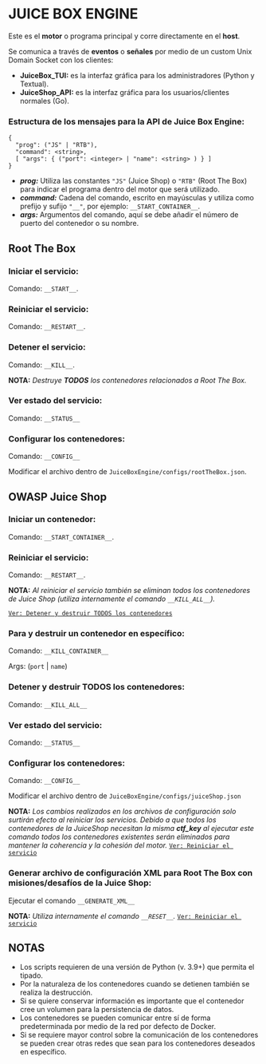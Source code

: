 # JUICE BOX ENGINE
Este es el **motor** o programa principal y corre directamente en el **host**.

Se comunica a través de **eventos** o **señales** por medio de un custom Unix Domain Socket con los clientes:

- **JuiceBox_TUI:** es la interfaz gráfica para los administradores (Python y Textual).
- **JuiceShop_API:** es la interfaz gráfica para los usuarios/clientes normales (Go).

### Estructura de los mensajes para la API de Juice Box Engine:
    {
      "prog": ("JS" | "RTB"),
      "command": <string>,
      [ "args": { ("port": <integer> | "name": <string> ) } ]
    }

- ***prog:*** Utiliza las constantes `"JS"` (Juice Shop) o `"RTB"` (Root The Box) para indicar el programa dentro del motor que será utilizado.
- ***command:*** Cadena del comando, escrito en mayúsculas y utiliza como prefijo y sufijo `"__"`, por ejemplo: `__START_CONTAINER__`.
- ***args:*** Argumentos del comando, aquí se debe añadir el número de puerto del contenedor o su nombre.

## Root The Box

### Iniciar el servicio:
Comando: `__START__`.

### Reiniciar el servicio:
Comando: `__RESTART__`.

### Detener el servicio:
Comando: `__KILL__`.

**NOTA:** *Destruye **TODOS** los contenedores relacionados a Root The Box.*

### Ver estado del servicio:
Comando: `__STATUS__`

### Configurar los contenedores:
Comando: `__CONFIG__`

Modificar el archivo dentro de `JuiceBoxEngine/configs/rootTheBox.json`.

## OWASP Juice Shop

### Iniciar un contenedor:
Comando: `__START_CONTAINER__`.

<h3 id="js-reiniciar-el-sevicio">Reiniciar el servicio:</h3>

Comando: `__RESTART__`.

**NOTA:** *Al reiniciar el servicio también se eliminan todos los contenedores de Juice Shop (utiliza internamente el comando `__KILL_ALL__`).*

[`Ver: Detener y destruir TODOS los contenedores`](#detener-y-destruir-todos-los-contenedores)

### Para y destruir un contenedor en específico:
Comando:  `__KILL_CONTAINER__`

Args: (`port` | `name`)

### Detener y destruir **TODOS** los contenedores:
Comando: `__KILL_ALL__`

### Ver estado del servicio:
Comando: `__STATUS__`

### Configurar los contenedores:
Comando: `__CONFIG__`

Modificar el archivo dentro de `JuiceBoxEngine/configs/juiceShop.json`

**NOTA:** *Los cambios realizados en los archivos de configuración solo surtirán efecto al reiniciar los servicios. Debido a que todos los contenedores de la JuiceShop necesitan la misma **ctf_key** al ejecutar este comando todos los contenedores existentes serán eliminados para mantener la coherencia y la cohesión del motor.* [`Ver: Reiniciar el servicio`](#js-reiniciar-el-sevicio)

### Generar archivo de configuración XML para Root The Box con misiones/desafíos de la Juice Shop:
Ejecutar el comando `__GENERATE_XML__`

**NOTA:** *Utiliza internamente el comando `__RESET__`.* [`Ver: Reiniciar el servicio`](#js-reiniciar-el-sevicio)

## NOTAS
- Los scripts requieren de una versión de Python (v. 3.9+) que permita el tipado.
- Por la naturaleza de los contenedores cuando se detienen también se realiza la destrucción.
- Si se quiere conservar información es importante que el contenedor cree un volumen para la persistencia de datos.
- Los contenedores se pueden comunicar entre sí de forma predeterminada por medio de la red por defecto de Docker.
- Si se requiere mayor control sobre la comunicación de los contenedores se pueden crear otras redes que sean para los contenedores deseados en específico.